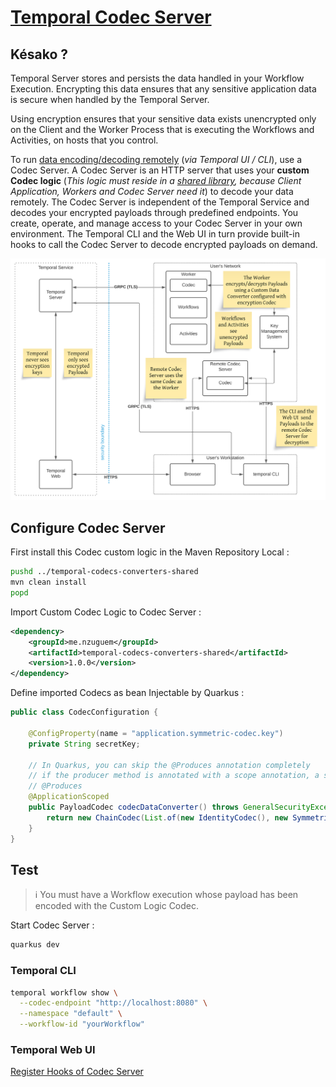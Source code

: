 # [Temporal Codec Server][temporal-codec-server-guide]

## Késako ?

Temporal Server stores and persists the data handled in your Workflow Execution. Encrypting this data ensures that any sensitive application data is secure when handled by the Temporal Server.

Using encryption ensures that your sensitive data exists unencrypted only on the Client and the Worker Process that is executing the Workflows and Activities, on hosts that you control.

To run [data encoding/decoding remotely][temporal-rde-doc] (*via Temporal UI / CLI*), use a Codec Server. A Codec Server is an HTTP server that uses your **custom Codec logic** (*This logic must reside in a [shared library](../temporal-codecs-converters-shared), because Client Application, Workers and Codec Server need it*) to decode your data remotely. The Codec Server is independent of the Temporal Service and decodes your encrypted payloads through predefined endpoints. You create, operate, and manage access to your Codec Server in your own environment. The Temporal CLI and the Web UI in turn provide built-in hooks to call the Codec Server to decode encrypted payloads on demand.

![Remote Data Encoding (RDE)](docs/images/remote-data-encoding.svg)

## Configure Codec Server

First install this Codec custom logic in the Maven Repository Local :

```bash
pushd ../temporal-codecs-converters-shared
mvn clean install
popd 
```

Import Custom Codec Logic to Codec Server :
```xml
<dependency>
    <groupId>me.nzuguem</groupId>
    <artifactId>temporal-codecs-converters-shared</artifactId>
    <version>1.0.0</version>
</dependency>
```

Define imported Codecs as bean Injectable by Quarkus :

```java
public class CodecConfiguration {

    @ConfigProperty(name = "application.symmetric-codec.key")
    private String secretKey;

    // In Quarkus, you can skip the @Produces annotation completely
    // if the producer method is annotated with a scope annotation, a stereotype or a qualifier.
    // @Produces
    @ApplicationScoped
    public PayloadCodec codecDataConverter() throws GeneralSecurityException {
        return new ChainCodec(List.of(new IdentityCodec(), new SymmetricEncryptionCodec(secretKey)));
    }
}
```

## Test

> ℹ️ You must have a Workflow execution whose payload has been encoded with the Custom Logic Codec.

Start Codec Server :

```bash
quarkus dev
```

### Temporal CLI

```bash
temporal workflow show \
  --codec-endpoint "http://localhost:8080" \
  --namespace "default" \
  --workflow-id "yourWorkflow"
```

### Temporal Web UI

[Register Hooks of Codec Server][temporal-rde-web-ui]

<!-- Links -->
[temporal-codec-server-guide]: https://docs.temporal.io/production-deployment/data-encryption
[temporal-rde-doc]: https://docs.temporal.io/dataconversion#remote-data-encoding
[temporal-rde-web-ui]: https://docs.temporal.io/production-deployment/data-encryption#web-ui